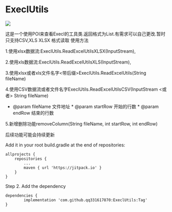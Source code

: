 # ExeclUtils  	
[![](https://jitpack.io/v/qq331617870/ExeclUtils.svg)](https://jitpack.io/#qq331617870/ExeclUtils)

这是一个使用POI来查看Execl的工具类.返回格式为List<String>.有需求可以自己更改.暂时只支持CSV,XLS XLSX 格式读取
使用方法
	
	
  1.使用xlsx数据流:ExeclUtils.ReadExcelUtilsXLSX(InputStream), 
  
  2.使用xls数据流:ExeclUtils.ReadExcelUtilsXLS(InputStream),
  
  3.使用xlsx或者xls文件名字<带后缀>ExeclUtils.ReadExcelUtils(String fileName)
  
  4.使用CSV数据流或者文件名字ExeclUtils.ReadExcelUtilsCSV(InputStream  <或者> String fileName)
   
 * @param fileName 文件地址     * @param startRow 开始的行数   * @param endRow   结束的行数
    
  5.新增删除功能removeColumn(String fileName, int startRow, int endRow)
 
 后续功能可能会持续更新


Add it in your root build.gradle at the end of repositories:

	allprojects {
		repositories {
			...
			maven { url 'https://jitpack.io' }
		}
	}
Step 2. Add the dependency

	dependencies {
	        implementation 'com.github.qq331617870:ExeclUtils:Tag'
	}
